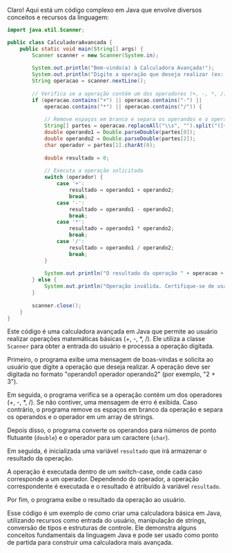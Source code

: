 Claro! Aqui está um código complexo em Java que envolve diversos conceitos e recursos da linguagem:

```java
import java.util.Scanner;

public class CalculadoraAvancada {
    public static void main(String[] args) {
        Scanner scanner = new Scanner(System.in);
        
        System.out.println("Bem-vindo(a) à Calculadora Avançada!");
        System.out.println("Digite a operação que deseja realizar (ex: 2 + 3):");
        String operacao = scanner.nextLine();
        
        // Verifica se a operação contém um dos operadores (+, -, *, /)
        if (operacao.contains("+") || operacao.contains("-") ||
            operacao.contains("*") || operacao.contains("/")) {
            
            // Remove espaços em branco e separa os operandos e o operador
            String[] partes = operacao.replaceAll("\\s", "").split("([+\\-*/])");
            double operando1 = Double.parseDouble(partes[0]);
            double operando2 = Double.parseDouble(partes[2]);
            char operador = partes[1].charAt(0);
            
            double resultado = 0;
            
            // Executa a operação solicitada
            switch (operador) {
                case '+':
                    resultado = operando1 + operando2;
                    break;
                case '-':
                    resultado = operando1 - operando2;
                    break;
                case '*':
                    resultado = operando1 * operando2;
                    break;
                case '/':
                    resultado = operando1 / operando2;
                    break;
            }
            
            System.out.println("O resultado da operação " + operacao + " é: " + resultado);
        } else {
            System.out.println("Operação inválida. Certifique-se de usar um dos operadores (+, -, *, /).");
        }
        
        scanner.close();
    }
}
```

Este código é uma calculadora avançada em Java que permite ao usuário realizar operações matemáticas básicas (+, -, *, /). Ele utiliza a classe `Scanner` para obter a entrada do usuário e processa a operação digitada.

Primeiro, o programa exibe uma mensagem de boas-vindas e solicita ao usuário que digite a operação que deseja realizar. A operação deve ser digitada no formato "operando1 operador operando2" (por exemplo, "2 + 3").

Em seguida, o programa verifica se a operação contém um dos operadores (+, -, *, /). Se não contiver, uma mensagem de erro é exibida. Caso contrário, o programa remove os espaços em branco da operação e separa os operandos e o operador em um array de strings.

Depois disso, o programa converte os operandos para números de ponto flutuante (`double`) e o operador para um caractere (`char`).

Em seguida, é inicializada uma variável `resultado` que irá armazenar o resultado da operação.

A operação é executada dentro de um switch-case, onde cada caso corresponde a um operador. Dependendo do operador, a operação correspondente é executada e o resultado é atribuído à variável `resultado`.

Por fim, o programa exibe o resultado da operação ao usuário.

Esse código é um exemplo de como criar uma calculadora básica em Java, utilizando recursos como entrada do usuário, manipulação de strings, conversão de tipos e estruturas de controle. Ele demonstra alguns conceitos fundamentais da linguagem Java e pode ser usado como ponto de partida para construir uma calculadora mais avançada.